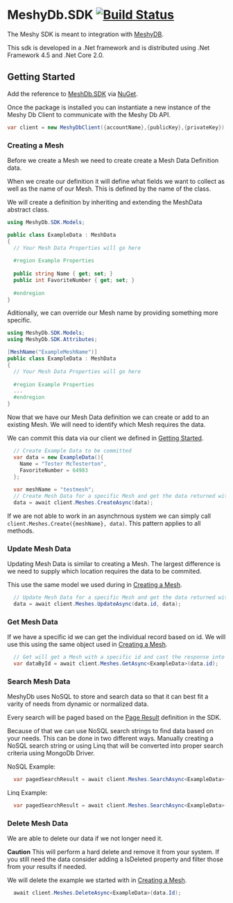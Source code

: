 # MeshyDb.SDK [![Build Status](https://yetisoftworks.visualstudio.com/CloudX/_apis/build/status/yetisoftworks.MeshDb.SDK)](https://yetisoftworks.visualstudio.com/CloudX/_build/latest?definitionId=3)

The Meshy SDK is meant to integration with [MeshyDB](http://meshydb.com).

This sdk is developed in a .Net framework and is distributed using .Net Framework 4.5 and .Net Core 2.0.

## Getting Started
Add the reference to [MeshDb.SDK](https://www.nuget.org/packages/MeshyDb.SDK/) via [NuGet](https://www.nuget.org).

Once the package is installed you can instantiate a new instance of the Meshy Db Client to communicate with the Meshy Db API.

``` c#
var client = new MeshyDbClient({accountName},{publicKey},{privateKey});
```

### Creating a Mesh
Before we create a Mesh we need to create create a Mesh Data Definition data. 

When we create our definition it will define what fields we want to collect as well as the name of our Mesh. This is defined by the name of the class.

We will create a definition by inheriting and extending the MeshData abstract class.

``` c#
using MeshyDb.SDK.Models;

public class ExampleData : MeshData
{
  // Your Mesh Data Properties will go here
  
  #region Example Properties
  
  public string Name { get; set; }
  public int FavoriteNumber { get; set; }
  
  #endregion
}
```

Aditionally, we can override our Mesh name by providing something more specific.

``` c#
using MeshyDb.SDK.Models;
using MeshyDb.SDK.Attributes;

[MeshName("ExampleMeshName")]
public class ExampleData : MeshData
{
  // Your Mesh Data Properties will go here
  
  #region Example Properties
  ...  
  #endregion
}
```

Now that we have our Mesh Data definition we can create or add to an existing Mesh. We will need to identify which Mesh requires the data.

We can commit this data via our client we defined in [Getting Started](#getting-started).

``` c#
  // Create Example Data to be committed
  var data = new ExampleData(){
    Name = "Tester McTesterton",
    FavoriteNumber = 64983
  };
  
  var meshName = "testmesh";
  // Create Mesh Data for a specific Mesh and get the data returned with the committed id from the API
  data = await client.Meshes.CreateAsync(data);
```

If we are not able to work in an asynchrnous system we can simply call `client.Meshes.Create({meshName}, data)`. This pattern applies to all methods.

### Update Mesh Data
Updating Mesh Data is similar to creating a Mesh. The largest difference is we need to supply which location requires the data to be commited.

This use the same model we used during in [Creating a Mesh](#creating-a-mesh).

``` c#
  // Update Mesh Data for a specific Mesh and get the data returned with the committed id from the API
  data = await client.Meshes.UpdateAsync(data.id, data);
```

### Get Mesh Data
If we have a specific id we can get the individual record based on id. We will use this using the same object used in [Creating a Mesh](#creating-a-mesh).

```c#
  // Get will get a Mesh with a specific id and cast the response into the provided class definition as long as it extends MeshData
  var dataById = await client.Meshes.GetAsync<ExampleData>(data.id);
```

### Search Mesh Data
MeshyDb uses NoSQL to store and search data so that it can best fit a varity of needs from dynamic or normalized data.

Every search will be paged based on the [Page Result]() definition in the SDK.

Because of that we can use NoSQL search strings to find data based on your needs. This can be done in two different ways. Manually creating a NoSQL search string or using Linq that will be converted into proper search criteria using MongoDb Driver.

NoSQL Example:
```c#
  var pagedSearchResult = await client.Meshes.SearchAsync<ExampleData>("{ 'FavoriteNmber': { '$gt': 5000 } }");
```

Linq Example:
```c#
  var pagedSearchResult = await client.Meshes.SearchAsync<ExampleData>((t) => t.FavoriteNmber > 5000);
```

### Delete Mesh Data
We are able to delete our data if we not longer need it. 

**__Caution__** This will perform a hard delete and remove it from your system. If you still need the data consider adding a IsDeleted property and filter those from your results if needed.

We will delete the example we started with in [Creating a Mesh](#creating-a-mesh).
```c#
  await client.Meshes.DeleteAsync<ExampleData>(data.Id);
```
